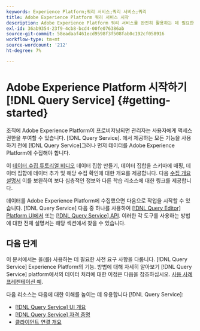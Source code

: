 ```yaml
---
keywords: Experience Platform;쿼리 서비스;쿼리 서비스;쿼리
title: Adobe Experience Platform 쿼리 서비스 시작
description: Adobe Experience Platform 쿼리 서비스를 완전히 활용하는 데 필요한 단계에 대한 분류
exl-id: 36ab9354-23f9-4cb8-bcd4-00fe076386ab
source-git-commit: 58eadaaf461ecd9598f3f508fab0c192cf058916
workflow-type: tm+mt
source-wordcount: '212'
ht-degree: 7%

---
```


#  Adobe Experience Platform 시작하기[!DNL Query Service] {#getting-started}

조직에 Adobe Experience Platform이 프로비저닝되면 관리자는 사용자에게 액세스 권한을 부여할 수 있습니다. [!DNL Query Service]. 에서 제공하는 모든 기능을 사용하기 전에 [!DNL Query Service]그러나 먼저 데이터를 Adobe Experience Platform에 수집해야 합니다.

이 [데이터 수집 튜토리얼 비디오](https://experienceleague.adobe.com/docs/platform-learn/tutorials/data-ingestion/create-datasets-and-ingest-data.html) 데이터 집합 만들기, 데이터 집합을 스키마에 매핑, 데이터 집합에 데이터 추가 및 해당 수집 확인에 대한 개요를 제공합니다. 다음 [수집 개요 설명서](../../ingestion/home.md) 이를 보완하여 보다 심층적인 정보와 다른 학습 리소스에 대한 링크를 제공합니다.

데이터를 Adobe Experience Platform에 수집했으면 다음으로 작업을 시작할 수 있습니다. [!DNL Query Service] 다음 중 하나를 사용하여 [[!DNL Query Editor] Platform UI에서](../ui/user-guide.md) 또는 [[!DNL Query Service] API](../api/getting-started.md). 이러한 각 도구를 사용하는 방법에 대한 전체 설명서는 해당 섹션에서 찾을 수 있습니다.

## 다음 단계

이 문서에서는 을(를) 사용하는 데 필요한 사전 요구 사항을 다룹니다. [!DNL Query Service] Experience Platform의 기능. 방법에 대해 자세히 알아보기 [!DNL Query Service] platform에서의 데이터 처리에 대한 이점은 다음을 참조하십시오. [사용 사례 프레젠테이션 예](../use-cases/abandoned-browse.md).

다음 리소스는 다음에 대한 이해를 높이는 데 유용합니다 [!DNL Query Service]:

- [[!DNL Query Service] UI 개요](../ui/overview.md)
- [[!DNL Query Service] 자격 증명](../ui/credentials.md)
- [클라이언트 연결 개요](../clients/overview.md)
